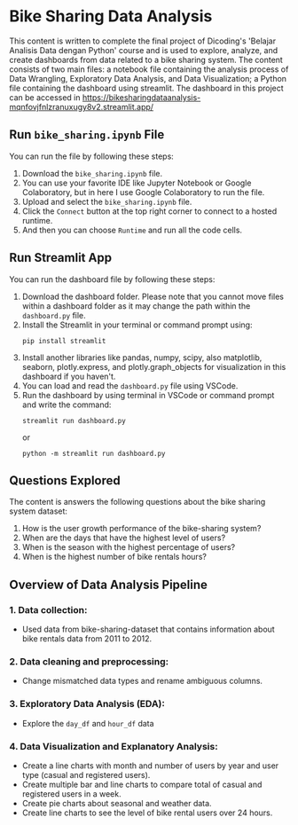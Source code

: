 ﻿# Bike Sharing Data Analysis
This content is written to complete the final project of Dicoding's 'Belajar Analisis Data dengan Python' course and is used to explore, analyze, and create dashboards from data related to a bike sharing system. The content consists of two main files: a notebook file containing the analysis process of Data Wrangling, Exploratory Data Analysis, and Data Visualization; a Python file containing the dashboard using streamlit. The dashboard in this project can be accessed in https://bikesharingdataanalysis-mqnfovjfnlzranuxugy8v2.streamlit.app/

## Run `bike_sharing.ipynb` File
You can run the file by following these steps:
1. Download the `bike_sharing.ipynb` file.
2. You can use your favorite IDE like Jupyter Notebook or Google Colaboratory, but in here I use Google Colaboratory to run the file.
3. Upload and select the `bike_sharing.ipynb` file.
4. Click the `Connect` button at the top right corner to connect to a hosted runtime.
5. And then you can choose `Runtime` and run all the code cells.

## Run Streamlit App
You can run the dashboard file by following these steps:
1. Download the dashboard folder. Please note that you cannot move files within a dashboard folder as it may change the path within the `dashboard.py` file. 
2. Install the Streamlit in your terminal or command prompt using:
   ```
   pip install streamlit
   ```
3. Install another libraries like pandas, numpy, scipy, also matplotlib, seaborn, plotly.express, and plotly.graph_objects for visualization in this dashboard if you haven't.
4. You can load and read the `dashboard.py` file using VSCode.
5. Run the dashboard by using terminal in VSCode or command prompt and write the command:
   ```
   streamlit run dashboard.py
   ```
   or 
   ```
   python -m streamlit run dashboard.py
   ```

## Questions Explored
The content is answers the following questions about the bike sharing system dataset:
1. How is the user growth performance of the bike-sharing system?
2. When are the days that have the highest level of users?
3. When is the season with the highest percentage of users?
4. When is the highest number of bike rentals hours?
   
## Overview of Data Analysis Pipeline
### 1. Data collection: 
 - Used data from bike-sharing-dataset that contains information about bike rentals data from 2011 to 2012.

### 2. Data cleaning and preprocessing: 
 - Change mismatched data types and rename ambiguous columns.

### 3. Exploratory Data Analysis (EDA): 
 - Explore the `day_df` and `hour_df` data 

### 4. Data Visualization and Explanatory Analysis: 
 - Create a line charts with month and number of users by year and user type (casual and registered users).
 - Create multiple bar and line charts to compare total of casual and registered users in a week.
 - Create pie charts about seasonal and weather data.
 - Create line charts to see the level of bike rental users over 24 hours.
